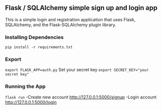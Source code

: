 ## Flask / SQLAlchemy simple sign up and login app
This is a simple login and registration application that uses Flask, SQLAlchemy, and the Flask-SQLAlchemy plugin library.

### Installing Dependencies
```pip install -r requirements.txt```
### Export
```export FLASK_APP=auth.py```
Set your secret key
```export SECRET_KEY="your secret key"```
### Running the App
```flask run```
-Create new account http://127.0.0.1:5000/signup
-Login account http://127.0.0.1:5000/login
